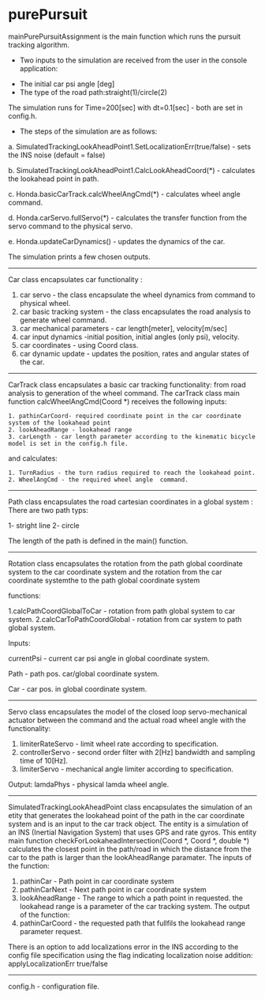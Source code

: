 # purePursuit

mainPurePursuitAssignment is the main function which runs the pursuit tracking algorithm.

* Two inputs to the simulation are received from the user in the console application:

- The initial car psi angle [deg]
- The type of the road path:straight(1)/circle(2)

The simulation runs for  Time=200[sec] with dt=0.1[sec] -  both are set in config.h.

* The steps of the simulation are as follows:

a. SimulatedTrackingLookAheadPoint1.SetLocalizationErr(true/false)
    - sets the INS noise (default = false)
    
b. SimulatedTrackingLookAheadPoint1.CalcLookAheadCoord(*) 
    - calculates the lookahead point in path.
    
c. Honda.basicCarTrack.calcWheelAngCmd(*)  - calculates  wheel angle command.

d. Honda.carServo.fullServo(*) - calculates the transfer function from the servo command to the physical servo.

e. Honda.updateCarDynamics()   - updates the dynamics of the car.

The simulation prints a few chosen outputs.


-----------------------------------------------------------------------------------

Car class encapsulates car functionality :
1. car servo - the class encapsulate the wheel dynamics from command to physical wheel.
2. car basic tracking system - the class encapsulates the road analysis to generate wheel command.
3. car mechanical parameters - car length[meter], velocity[m/sec]
4. car input dynamics -initial position, initial angles (only psi), velocity.
5. car coordinates - using Coord class.
6. car dynamic update - updates the position, rates  and angular states of the car.

----------------------------------------------------------------------------------



CarTrack class encapsulates a basic car tracking functionality:
from  road analysis to generation of the wheel command.
The carTrack class main function calcWheelAngCmd(Coord *) receives the following inputs:

	1. pathinCarCoord- required coordinate point in the car coordinate system of the lookahead point
	2. lookAheadRange - lookahead range
	3. carLength - car length parameter according to the kinematic bicycle model is set in the config.h file.
	
and calculates:

	1. TurnRadius - the turn radius required to reach the lookahead point.
	2. WheelAngCmd - the required wheel angle  command.

  
------------------------------------------------------------------------------------

Path class encapsulates the road cartesian coordinates in a global system :
There are two path typs: 

1- stright line
2- circle

The  length of the path is defined in the main() function.



-----------------------------------------------------------------------------------------

Rotation class encapsulates the rotation from the path global coordinate system to the car coordinate system 
and  the rotation from  the car coordinate systemthe to the path global coordinate system 

functions:

1.calcPathCoordGlobalToCar - rotation from path global system to car system.
2.calcCarToPathCoordGlobal - rotation from car system to path global system.

Inputs:

currentPsi - current car psi angle in global coordinate system.

Path - path pos. car/global coordinate system.

Car - car pos. in global coordinate system.

----------------------------------------------------------------------------------



Servo class encapsulates the model of the  closed loop servo-mechanical actuator between the command and
     the actual road wheel angle with the functionality:

1. limiterRateServo - limit wheel rate according to specification.
2. controllerServo  - second order filter with 2[Hz] bandwidth and sampling time of 10[Hz].
3. limiterServo     - mechanical angle limiter according to specification.


Output: 
	 lamdaPhys - physical lamda wheel angle.
	 
--------------------------------------------------------------------------


SimulatedTrackingLookAheadPoint class encapsulates the simulation of an etity that generates the 
lookahead point of the path in the car coordinate system and is an input to the car track object.
The entity is a simulation of an INS (Inertial Navigation System) that uses GPS and rate gyros.
This entity main function checkForLookaheadIntersection(Coord *, Coord *, double *)
calculates the closest point in the path/road in which the distance from the car to the path is
larger than the lookAheadRange paramater.
The inputs of the function:
1. pathinCar - Path point in car coordinate system
2. pathinCarNext - Next path point in car coordinate system
3. lookAheadRange - The  range to which a path point in requested. the lookahead range is a parameter of the car tracking system.
The output of the function:
1. pathinCarCoord - the requested path that fullfils the lookahead range parameter request.

There is an option to add localizations error in the INS according to the config file specification
using the flag indicating localization noise addition:
applyLocalizationErr  true/false

---------------------------------------------------------------------------

config.h - configuration file.
